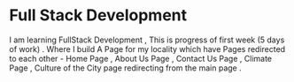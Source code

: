 # Full Stack Development 
I am learning FullStack Development , This is progress of first week (5 days of work) . Where I build A Page for my locality which have Pages redirected to each other - Home Page , About Us Page , Contact Us Page , Climate Page , Culture of the City page redirecting from the main page . 
